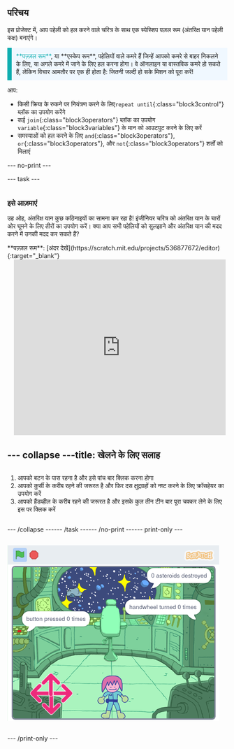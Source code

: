 ## परिचय

इस प्रोजेक्ट में, आप पहेली को हल करने वाले चरित्र के साथ एक स्पेस्शिप पज़ल रूम (अंतरिक्ष यान पहेली कक्ष) बनाएंगे।

<p style="border-left: solid; border-width:10px; border-color: #0faeb0; background-color: aliceblue; padding: 10px;">
<span style="color: #0faeb0">**पज़्ज़ल रूम**</span>, या **एस्केप रूम**, पहेलियों वाले कमरे हैं जिन्हें आपको कमरे से बाहर निकलने के लिए, या अगले कमरे में जाने के लिए हल करना होगा। वे ऑनलाइन या वास्तविक कमरे हो सकते हैं, लेकिन विचार आमतौर पर एक ही होता है: जितनी जल्दी हो सके मिशन को पूरा करें!
</p>

आप:
+ किसी क्रिया के रुकने पर नियंत्रण करने के लिए`repeat until`{:class="block3control"} ब्लॉक का उपयोग करेंगे
+ कई `join`{:class="block3operators"} ब्लॉक का उपयोग `variable`{:class="block3variables"} के मान को आउटपुट करने के लिए करें
+ समस्याओं को हल करने के लिए `and`{:class="block3operators"}, `or`{:class="block3operators"}, और `not`{:class="block3operators"} शर्तों को मिलाएं

--- no-print ---

--- task ---

<div style="display: flex; flex-wrap: wrap">
<div style="flex-basis: 175px; flex-grow: 1">  

### इसे आज़माएं 

उह ओह, अंतरिक्ष यान कुछ कठिनाइयों का सामना कर रहा है! इंजीनियर चरित्र को अंतरिक्ष यान के चारों ओर घूमने के लिए तीरों का उपयोग करें। क्या आप सभी पहेलियों को सुलझाने और अंतरिक्ष यान की मदद करने में उनकी मदद कर सकते हैं?

</div>
<div>
**पज़्ज़ल रूम**: [अंदर देखें](https://scratch.mit.edu/projects/536877672/editor){:target="_blank"}
<div class="scratch-preview" style="margin-left: 15px;">
  <iframe allowtransparency="true" width="485" height="402" src="https://scratch.mit.edu/projects/embed/536877672/?autostart=false" frameborder="0"></iframe>
</div>

</div>

--- collapse ---
---
title: खेलने के लिए सलाह
---

1. आपको बटन के पास रहना है और इसे पांच बार क्लिक करना होगा
2. आपको कुर्सी के करीब रहने की जरूरत है और फिर दस क्षुद्रग्रहों को नष्ट करने के लिए क्रॉसहेयर का उपयोग करें
3. आपको हैंडव्हील के करीब रहने की जरूरत है और इसके कुल तीन टीन बार पूरा चक्कर लेने के लिए इस पर क्लिक करें


--- /collapse ---

--- /task ---

--- /no-print ---

--- print-only ---

![पूर्ण प्रोजेक्ट](images/showcase_static.png)

--- /print-only ---


